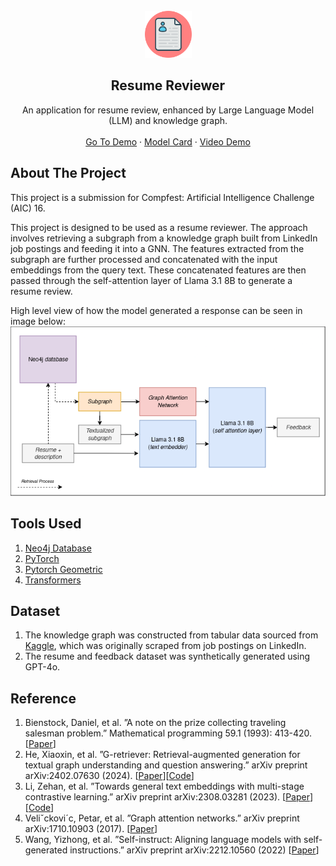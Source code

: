 <br />
<div align="center">
<img src="./images/image.png" alt="Resume Icon" width="75">
<h2 align="center">Resume Reviewer</h2>
  <p align="center">
    An application for resume review, enhanced by Large Language Model (LLM) and knowledge graph.
    <br />
    <br />
    <a href="https://huggingface.co/spaces/alfiannajih/resume-reviewer">Go To Demo</a>
    ·
    <a href="https://huggingface.co/alfiannajih/g-retriever-resume-reviewer">Model Card</a>
    ·
    <a href="#">Video Demo</a>
  </p>
</div>

## About The Project
This project is a submission for Compfest: Artificial Intelligence Challenge (AIC) 16.

This project is designed to be used as a resume reviewer. The approach involves retrieving a subgraph from a knowledge graph built from LinkedIn job postings and feeding it into a GNN. The features extracted from the subgraph are further processed and concatenated with the input embeddings from the query text. These concatenated features are then passed through the self-attention layer of Llama 3.1 8B to generate a resume review.

High level view of how the model generated a response can be seen in image below:
![Workflow](./images/wrokflow.png)

## Tools Used
1. [Neo4j Database](https://neo4j.com/)
2. [PyTorch](https://github.com/pytorch/pytorch)
3. [Pytorch Geometric](https://github.com/pyg-team/pytorch_geometric)
4. [Transformers](https://github.com/huggingface/transformers)

## Dataset
1. The knowledge graph was constructed from tabular data sourced from [Kaggle](https://www.kaggle.com/datasets/arshkon/linkedin-job-postings), which was originally scraped from job postings on LinkedIn.
2. The resume and feedback dataset was synthetically generated using GPT-4o.

## Reference
1. Bienstock, Daniel, et al. ”A note on the prize collecting traveling salesman problem.” Mathematical programming 59.1 (1993): 413-420. [[Paper](https://math.mit.edu/~goemans/PAPERS/BienstockGSW-1993-PrizeCollecting.pdf)]
2. He, Xiaoxin, et al. ”G-retriever: Retrieval-augmented generation for textual graph understanding and question answering.” arXiv preprint arXiv:2402.07630 (2024). [[Paper](https://arxiv.org/abs/2402.07630)][[Code](https://github.com/XiaoxinHe/G-Retriever/)]
3. Li, Zehan, et al. ”Towards general text embeddings with multi-stage contrastive learning.” arXiv preprint arXiv:2308.03281 (2023). [[Paper](https://arxiv.org/abs/2308.03281)][[Code](https://huggingface.co/thenlper/gte-base)]
4. Veliˇckovi´c, Petar, et al. ”Graph attention networks.” arXiv preprint arXiv:1710.10903 (2017). [[Paper](https://arxiv.org/abs/1710.10903)]
5. Wang, Yizhong, et al. ”Self-instruct: Aligning language models with self-generated instructions.” arXiv preprint arXiv:2212.10560 (2022) [[Paper](https://arxiv.org/abs/2212.10560)]
